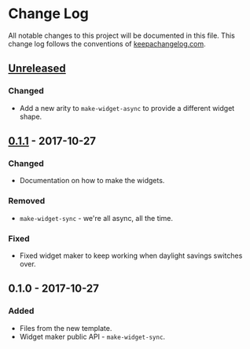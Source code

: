 # Change Log
All notable changes to this project will be documented in this file. This change log follows the conventions of [keepachangelog.com](http://keepachangelog.com/).

## [Unreleased]
### Changed
- Add a new arity to `make-widget-async` to provide a different widget shape.

## [0.1.1] - 2017-10-27
### Changed
- Documentation on how to make the widgets.

### Removed
- `make-widget-sync` - we're all async, all the time.

### Fixed
- Fixed widget maker to keep working when daylight savings switches over.

## 0.1.0 - 2017-10-27
### Added
- Files from the new template.
- Widget maker public API - `make-widget-sync`.

[Unreleased]: https://github.com/your-name/tungsten/compare/0.1.1...HEAD
[0.1.1]: https://github.com/your-name/tungsten/compare/0.1.0...0.1.1
